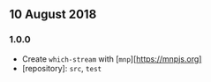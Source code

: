 ## 10 August 2018

### 1.0.0

- Create `which-stream` with [`mnp`][https://mnpjs.org]
- [repository]: `src`, `test`
